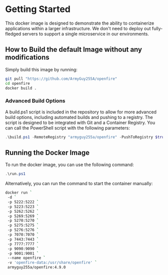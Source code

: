 # Getting Started
This docker image is designed to demonstrate the ability to containerize applications within a larger infrastructure. We don't need to deploy out fully-fledged servers to support a single microservice in our environments. 

## How to Build the default Image without any modifications
Simply build this image by running:
```bash
git pull "https://github.com/ArmyGuy255A/openfire"
cd openfire
docker build .
```

### Advanced Build Options
A build.ps1 script is included in the repository to allow for more advanced build options, including automated builds and pushing to a registry. The script is designed to be integrated with Git and a Container Registry. You can call the PowerShell script with the following parameters:
```powershell
.\build.ps1 -RemoteRegistry "armyguy255a/openfire" -PushToRegistry $true
```

## Running the Docker Image
To run the docker image, you can use the following command:
```powershell
.\run.ps1
```

Alternatively, you can run the command to start the container manually:
```bash
docker run `
 -d `
 -p 5222:5222 `
 -p 5223:5223 `
 -p 5262:5262 `
 -p 5269:5269 `
 -p 5270:5270 `
 -p 5275:5275 `
 -p 5276:5276 `
 -p 7070:7070 `
 -p 7443:7443 `
 -p 7777:7777 `
 -p 9090:9090 `
 -p 9001:9001 `
 --name openfire `
 -v 'openfire-data:/usr/share/openfire' `
 armyguy255a/openfire:4.9.0
```

